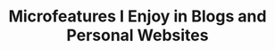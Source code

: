 ---
title: Microfeatures I Enjoy in Blogs and Personal Websites
datePublished: 2024-07-27
summary: Websites which inspired the design of this one!
tags: [frontend]
---